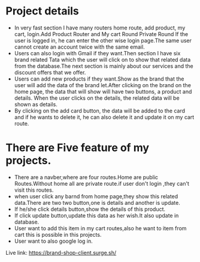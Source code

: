 # Project details
* In very fast section I have many routers home route, add product, my cart, login.Add Product Router and My cart Round Private Round If the user is logged in, he can enter the other wise login page.The same user cannot create an account twice with the same email.
* Users can also login with Gmail if they want.Then section I have six brand related Tata which the user will click on to show that related data from the database.The next section is mainly about our services and the discount offers that we offer.
* Users can add new products if they want.Show as the brand that the user will add the data of the brand let.After clicking on the brand on the home page, the data that will show will have two buttons, a product and details. When the user clicks on the details, the related data will be shown as details.
* By clicking on the add card button, the data will be added to the card and if he wants to delete it, he can also delete it and update it on my cart route.
  
# There are Five feature of my projects.
* There are a navber,where are four routes.Home are public Routes.Without home all are private route.if user don't login ,they can't visit this routes.
* when user click any barnd from home page,they show this related data.There are two two button,one is details and another is update.
* If he/she click details button,show the details of this product.
* If click update button,update this data as her wish.It also update in database.
* User want to add this item in my cart routes,also he want to item from cart this is possible in this projects.
* User want to also google log in.

Live link: https://brand-shop-client.surge.sh/
